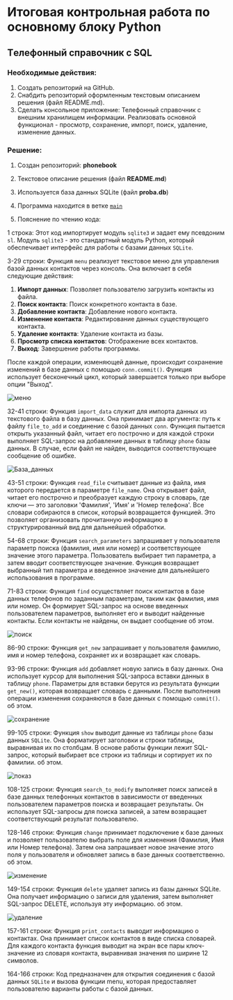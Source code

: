 # Итоговая контрольная работа по основному блоку Python
## Tелефонный справочник с SQL

### Необходимые действия:

1. Создать репозиторий на GitHub.
2. Снабдить репозиторий оформленным текстовым описанием решения (файл README.md).
3. Сделать консольное приложение: Телефонный справочник с внешним хранилищем информации. Реализовать основной функционал - просмотр, сохранение, импорт, поиск, удаление, изменение данных.

### Решение:

1. Создан репозиторий: **phonebook**

2. Текстовое описание решения (файл **README.md**)

3. Используется база данных SQLite (файл **proba.db**)

4. Программа находится в ветке [`main`](https://github.com/Kutlubaeva6/phonebook/blob/main/phone.py "Открыть решение")

5. Пояснение по чтению кода:

1 строка:
Этот код импортирует модуль `sqlite3` и задает ему псевдоним `sl`. Модуль `sqlite3` - это стандартный модуль Python, который обеспечивает интерфейс для работы с базами данных `SQLite`.

3-29 строки:
Функция `menu` реализует текстовое меню для управления базой данных контактов через консоль. Она включает в себя следующие действия:

1. **Импорт данных**: Позволяет пользователю загрузить контакты из файла.
2. **Поиск контакта**: Поиск конкретного контакта в базе.
3. **Добавление контакта**: Добавление нового контакта.
4. **Изменение контакта**: Редактирование данных существующего контакта.
5. **Удаление контакта**: Удаление контакта из базы.
6. **Просмотр списка контактов**: Отображение всех контактов.
7. **Выход**: Завершение работы программы.

После каждой операции, изменяющей данные, происходит сохранение изменений в базе данных с помощью `conn.commit()`. Функция использует бесконечный цикл, который завершается только при выборе опции "Выход".

![меню](menu.png)

32-41 строки:
Функция `import_data` служит для импорта данных из текстового файла в базу данных. Она принимает два аргумента: путь к файлу `file_to_add` и соединение с базой данных `conn`. Функция пытается открыть указанный файл, читает его построчно и для каждой строки выполняет SQL-запрос на добавление данных в таблицу `phone` базы данных. В случае, если файл не найден, выводится соответствующее сообщение об ошибке.

![База_данных](bd.png)

43-51 строки:
Функция `read_file` считывает данные из файла, имя которого передается в параметре `file_name`. Она открывает файл, читает его построчно и преобразует каждую строку в словарь, где ключи — это заголовки 'Фамилия', 'Имя' и 'Номер телефона'. Все словари собираются в список, который возвращается функцией. Это позволяет организовать прочитанную информацию в структурированный вид для дальнейшей обработки.


54-68 строки:
Функция ```search_parameters``` запрашивает у пользователя параметр поиска (фамилия, имя или номер) и соответствующее значение этого параметра. Пользователь выбирает тип параметра, а затем вводит соответствующее значение. Функция возвращает выбранный тип параметра и введенное значение для дальнейшего использования в программе.


71-83 строки:
Функция ```find``` осуществляет поиск контактов в базе данных телефонов по заданным параметрам, таким как фамилия, имя или номер. Он формирует SQL-запрос на основе введенных пользователем параметров, выполняет его и выводит найденные контакты. Если контакты не найдены, он выдает сообщение об этом.

![поиск](search.png)

86-90 строки:
Функция ```get_new``` запрашивает у пользователя фамилию, имя и номер телефона, сохраняет их и возвращает как словарь.


93-96 строки:
Функция ```add``` добавляет новую запись в базу данных. Она использует курсор для выполнения SQL-запроса вставки данных в таблицу `phone`. Параметры для вставки берутся из результата функции `get_new()`, которая возвращает словарь с данными. После выполнения операции изменения сохраняются в базе данных с помощью `commit()`.
об этом.

![сохранение](add.png)

99-105 строки: 
Функция `show` выводит данные из таблицы `phone` базы данных `SQLite`. Она форматирует заголовки и строки таблицы, выравнивая их по столбцам. В основе работы функции лежит SQL-запрос, который выбирает все строки из таблицы и сортирует их по фамилии.
об этом.

![показ](list.png)

108-125 строки:
Функция ```search_to_modify``` выполняет поиск записей в базе данных телефонных контактов в зависимости от введенных пользователем параметров поиска и возвращает результаты. Он использует SQL-запросы для поиска записей, а затем возвращает соответствующий результат пользователю.


128-146 строки:
Функция ```change``` принимает подключение к базе данных и позволяет пользователю выбрать поле для изменения (Фамилия, Имя или Номер телефона). Затем она запрашивает новое значение этого поля у пользователя и обновляет запись в базе данных соответственно.
об этом.

![изменение](change.png)

149-154 строки:
Функция ```delete``` удаляет запись из базы данных SQLite. Она получает информацию о записи для удаления, затем выполняет SQL-запрос DELETE, используя эту информацию.
об этом.

![удаление](delete.png)

157-161 строки: 
Функция ```print_contacts``` выводит информацию о контактах. Она принимает список контактов в виде списка словарей. Для каждого контакта функция выводит на экран все пары ключ-значение из словаря контакта, выравнивая значения по ширине 12 символов.


164-166 строки:
Код предназначен для открытия соединения с базой данных ```SQLite``` и вызова функции menu, которая предоставляет пользователю варианты работы с базой данных.




